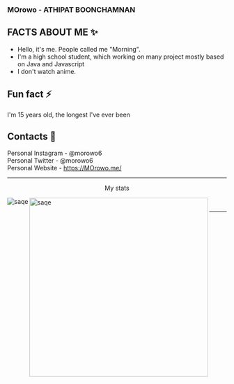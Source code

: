 ### MOrowo - ATHIPAT BOONCHAMNAN

## FACTS ABOUT ME ✨
- Hello, it's me. People called me "Morning".
- I'm a high school student, which working on many project mostly based on Java and Javascript   
- I don't watch anime.

## Fun fact ⚡
I'm 15 years old, the longest I've ever been 

## Contacts 👀
Personal Instagram - @morowo6  
Personal Twitter - @morowo6  
Personal Website - https://MOrowo.me/

<hr>
<p align="center" font-size=40>My stats</p>
<p><img align="left" src="https://github-readme-stats.vercel.app/api?username=morowo&show_icons=true&theme=synthwave" alt="saqe" /></p>

<p>&nbsp;<img align="left" src="https://github-readme-stats.vercel.app/api/top-langs/?username=morowo&layout=compact&theme=synthwave" alt="saqe" width="410" /></p>

<hr>
